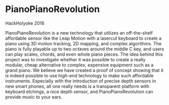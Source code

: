 # PianoPianoRevolution

HackHolyoke 2016

PianoPianoRevolution is a new technology that utilizes an off-the-shelf affordable sensor like the Leap Motion with a lasercut keyboard to create a piano using 3D motion tracking, 2D mapping, and complex algorithms. The piano is fully playable up to two octaves around the middle C key, and users can play scales, chords, and even whole piano pieces. The idea behind this project was to investigate whether it was possible to create a really modular, cheap alternative to complex, expensive equipment such as a grand piano. We believe we have created a proof of concept showing that it is indeed possible to use high-end technology to make such affordable instruments. Especially with the introduction of precise depth sensors in new smart phones, all one really needs is a transparent platform with keyboard etchings, a nice depth sensor, and PianoPianoRevolution can provide music to your ears.
